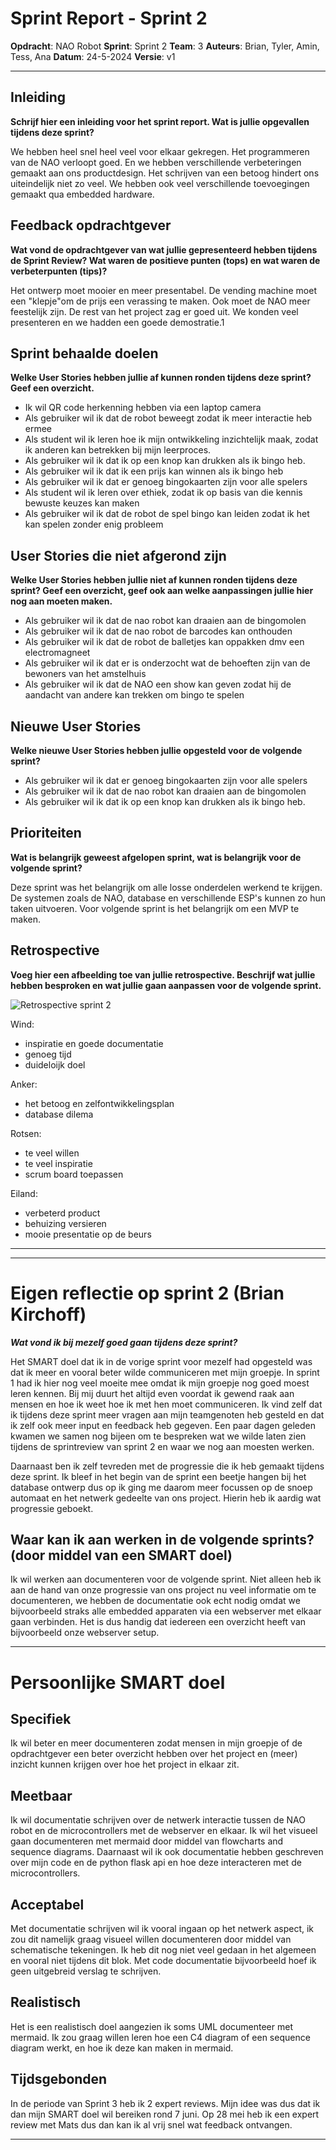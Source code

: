 # Sprint Report - Sprint 2

**Opdracht**: NAO Robot
**Sprint**: Sprint 2
**Team**: 3
**Auteurs**:  Brian, Tyler, Amin, Tess, Ana
**Datum**:  24-5-2024
**Versie**: v1

---

## Inleiding

**Schrijf hier een inleiding voor het sprint report. Wat is jullie opgevallen tijdens deze sprint?**

We hebben heel snel heel veel voor elkaar gekregen. Het programmeren van de NAO verloopt goed. En we hebben verschillende verbeteringen gemaakt aan ons productdesign. Het schrijven van een betoog hindert ons uiteindelijk niet zo veel. We hebben ook veel verschillende toevoegingen gemaakt qua embedded hardware.

## Feedback opdrachtgever

**Wat vond de opdrachtgever van wat jullie gepresenteerd hebben tijdens de Sprint Review? Wat waren de positieve punten (tops) en wat waren de verbeterpunten (tips)?**

Het ontwerp moet mooier en meer presentabel. De vending machine moet een "klepje"om de prijs een verassing te maken. Ook moet de NAO meer feestelijk zijn. De rest van het project zag er goed uit. We konden veel presenteren en we hadden een goede demostratie.1

## Sprint behaalde doelen

**Welke User Stories hebben jullie af kunnen ronden tijdens deze sprint? Geef een overzicht.**

- Ik wil QR code herkenning hebben via een laptop camera
- Als gebruiker wil ik dat de robot beweegt zodat ik meer interactie heb ermee
- Als student wil ik leren hoe ik mijn ontwikkeling inzichtelijk maak, zodat ik anderen kan betrekken bij mijn leerproces.
- Als gebruiker wil ik dat ik op een knop kan drukken als ik bingo heb.
- Als gebruiker wil ik dat ik een prijs kan winnen als ik bingo heb
- Als gebruiker wil ik dat er genoeg bingokaarten zijn voor alle spelers
- Als student wil ik leren over ethiek, zodat ik op basis van die kennis bewuste keuzes kan maken
- Als gebruiker wil ik dat de robot de spel bingo kan leiden zodat ik het kan spelen zonder enig probleem

## User Stories die niet afgerond zijn

**Welke User Stories hebben jullie niet af kunnen ronden tijdens deze sprint? Geef een overzicht, geef ook aan welke aanpassingen jullie hier nog aan moeten maken.**

- Als gebruiker wil ik dat de nao robot kan draaien aan de bingomolen
- Als gebruiker wil ik dat de nao robot de barcodes kan onthouden
- Als gebruiker wil ik dat de robot de balletjes kan oppakken dmv een electromagneet
- Als gebruiker wil ik dat er is onderzocht wat de behoeften zijn van de bewoners van het amstelhuis
- Als gebruiker wil ik dat de NAO een show kan geven zodat hij de aandacht van andere kan trekken om bingo te spelen

## Nieuwe User Stories

**Welke nieuwe User Stories hebben jullie opgesteld voor de volgende sprint?**

- Als gebruiker wil ik dat er genoeg bingokaarten zijn voor alle spelers
- Als gebruiker wil ik dat de nao robot kan draaien aan de bingomolen
- Als gebruiker wil ik dat ik op een knop kan drukken als ik bingo heb.

## Prioriteiten

**Wat is belangrijk geweest afgelopen sprint, wat is belangrijk voor de volgende sprint?**

Deze sprint was het belangrijk om alle losse onderdelen werkend te krijgen. De systemen zoals de NAO, database en verschillende ESP's kunnen zo hun taken uitvoeren. Voor volgende sprint is het belangrijk om een MVP te maken.

## Retrospective

**Voeg hier een afbeelding toe van jullie retrospective. Beschrijf wat jullie hebben besproken en wat jullie gaan aanpassen voor de volgende sprint.**

![Retrospective sprint 2](Retrospective2.jpg)

Wind:

- inspiratie en goede documentatie
- genoeg tijd
- duideloijk doel

Anker:

- het betoog en zelfontwikkelingsplan
- database dilema

Rotsen:

- te veel willen
- te veel inspiratie
- scrum board toepassen

Eiland:

- verbeterd product
- behuizing versieren
- mooie presentatie op de beurs

---
---

# Eigen reflectie op sprint 2 (Brian Kirchoff)

***Wat vond ik bij mezelf goed gaan tijdens deze sprint?***

Het SMART doel dat ik in de vorige sprint voor mezelf had opgesteld was dat ik meer en vooral beter wilde communiceren met mijn groepje. In sprint 1 had ik hier nog veel moeite mee omdat ik mijn groepje nog goed moest leren kennen. Bij mij duurt het altijd even voordat ik gewend raak aan mensen en hoe ik weet hoe ik met hen moet communiceren. Ik vind zelf dat ik tijdens deze sprint meer vragen aan mijn teamgenoten heb gesteld en dat ik zelf ook meer input en feedback heb gegeven. Een paar dagen geleden kwamen we samen nog bijeen om te bespreken wat we wilde laten zien tijdens de sprintreview van sprint 2 en waar we nog aan moesten werken. 

Daarnaast ben ik zelf tevreden met de progressie die ik heb gemaakt tijdens deze sprint. Ik bleef in het begin van de sprint een beetje hangen bij het database ontwerp dus op ik ging me daarom meer focussen op de snoep automaat en het netwerk gedeelte van ons project. Hierin heb ik aardig wat progressie geboekt.

## Waar kan ik aan werken in de volgende sprints? (door middel van een SMART doel)

Ik wil werken aan documenteren voor de volgende sprint. Niet alleen heb ik aan de hand van onze progressie van ons project nu veel informatie om te documenteren, we hebben de documentatie ook echt nodig omdat we bijvoorbeeld straks alle embedded apparaten via een webserver met elkaar gaan verbinden. Het is dus handig dat iedereen een overzicht heeft van bijvoorbeeld onze webserver setup.

---

# Persoonlijke SMART doel

## Specifiek

Ik wil beter en meer documenteren zodat mensen in mijn groepje of de opdrachtgever een beter overzicht hebben over het project en (meer) inzicht kunnen krijgen over hoe het project in elkaar zit.

## Meetbaar

Ik wil documentatie schrijven over de netwerk interactie tussen de NAO robot en de microcontrollers met de webserver en elkaar. Ik wil het visueel gaan documenteren met mermaid door middel van flowcharts and sequence diagrams. Daarnaast wil ik ook documentatie hebben geschreven over mijn code en de python flask api en hoe deze interacteren met de microcontrollers. 

## Acceptabel

Met documentatie schrijven wil ik vooral ingaan op het netwerk aspect, ik zou dit namelijk graag visueel willen documenteren door middel van schematische tekeningen. Ik heb dit nog niet veel gedaan in het algemeen en vooral niet tijdens dit blok. Met code documentatie bijvoorbeeld hoef ik geen uitgebreid verslag te schrijven.

## Realistisch

Het is een realistisch doel aangezien ik soms UML documenteer met mermaid. Ik zou graag willen leren hoe een C4 diagram of een sequence diagram werkt, en hoe ik deze kan maken in mermaid.

## Tijdsgebonden

In de periode van Sprint 3 heb ik 2 expert reviews. Mijn idee was dus dat ik dan mijn SMART doel wil bereiken rond 7 juni. Op 28 mei heb ik een expert review met Mats dus dan kan ik al vrij snel wat feedback ontvangen.

---